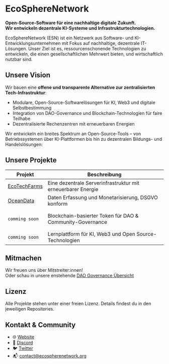 # EcoSphereNetwork

**Open-Source-Software für eine nachhaltige digitale Zukunft.  
Wir entwickeln dezentrale KI-Systeme und Infrastrukturtechnologien.**

EcoSphereNetwork (ESN) ist ein Netzwerk aus Software- und KI-Entwicklungsunternehmen mit Fokus auf nachhaltige, dezentrale IT-Lösungen. Unser Ziel ist es, ressourcenschonende Technologien zu entwickeln, die einen gesellschaftlichen Mehrwert bieten, und wirtschaftlich nutzbar sind.

##  Unsere Vision


Wir bauen eine **offene und transparente Alternative zur zentralisierten Tech-Infrastruktur**:
- Modulare, Open-Source-Softwarelösungen für KI, Web3 und digitale Selbstbestimmung
- Integration von DAO-Governance und Blockchain-Technologien für faire Teilhabe
- Dezentralisierte Rechenzentren mit erneuerbaren Energien

Wir entwickeln ein breites Spektrum an Open-Source-Tools – von Betriebssystemen über KI-Plattformen bis hin zu dezentralen Bildungs- und Handelslösungen:


##  Unsere Projekte

| Projekt             | Beschreibung                                                                 |
|---------------------|------------------------------------------------------------------------------|
| [EcoTechFarms](https://github.com/EcoSphereNetwork/EcoTechFarms)  |  Eine dezentrale Serverinfrastruktur mit erneuerbarer Energie  |
| [OceanData](https://github.com/EcoSphereNetwork/OceanData)  |  Daten Erfassung und Monetarisierung, DSGVO konform  |
|                     |                                       |
|                     |                                       |
| `comming soon`         | Blockchain-basierter Token für DAO & Community-Governance                   |
|                     |                                       |
|                     |                                       |
| `comming soon`  | Lernplattform für KI, Web3 und Open Source-Technologien                     |


##  Mitmachen

Wir freuen uns über Mitstreiter:innen!  
Oder schau in unsere enstehende [DAO Governance Übersicht](https://www.ecospherenetwork.org/dao)

## Lizenz

Alle Projekte stehen unter einer freien Lizenz. Details findest du in den jeweiligen Repositories.

##  Kontakt & Community

- 🌐 [Website](https://www.ecospherenetwork.org)
- 💬 [Discord](https://discord.gg/raUqSAQPnz)
- 🐦 [Twitter](https://twitter.com/ecospherenet)
- 📬 contact@ecospherenetwork.org
